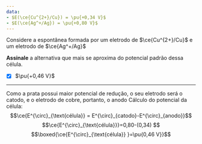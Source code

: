 ```yaml
---
data:
- $E(\ce{Cu^{2+}/Cu}) = \pu{+0,34 V}$
- $E(\ce{Ag^+/Ag}) = \pu{+0,80 V}$
---
```


Considere a espontânea formada por um eletrodo de $\ce{Cu^{2+}/Cu}$ e um eletrodo de $\ce{Ag^+/Ag}$

**Assinale** a alternativa que mais se aproxima do potencial padrão dessa célula.

- [x] $\pu{+0,46 V}$


---


Como a prata possui maior potencial de redução, o seu eletrodo será o catodo, e o eletrodo de cobre, portanto, o anodo
Cálculo do potencial da célula:
$$\ce{E^{\circ}_{\text{célula}} = E^{\circ}_{catodo}-E^{\circ}_{anodo}}$$
$$\ce{E^{\circ}_{\text{célula}}}=0,80-(0,34) $$
$$\boxed{\ce{E^{\circ}_{\text{célula}} }=\pu{0,46 V}}$$
